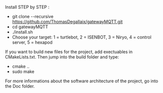 Install STEP by STEP :

+ git clone --recursive https://github.com/ThomasDegallaix/gatewayMQTT.git
+ cd gatewayMQTT
+ ./install.sh 
+ Choose your target: 1 = turtlebot, 2 = ISENBOT, 3 = Niryo, 4 = control server, 5 =  hexapod 


If you want to build new files for the project, add exectuables in CMakeLists.txt.
Then jump into the build folder and type:
+ cmake ..
+ sudo make

For more informations about the software architecture of the project, go into the Doc folder.
